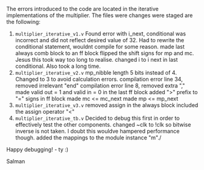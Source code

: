 The errors introduced to the code are located in the iterative implementations of the multiplier. The files were changes were staged are the following:
1. ``multiplier_iterative_v1.v``
Found error with i_next, conditional was incorrect and did not reflect desired value of 32.
Had to rewrite the conditional statement, wouldnt compile for some reason.
made last always comb block to an ff block
flipped the shift signs for mp and mc. Jesus this took way too long to realise.
changed i to i next in last conditional. Also took a long time.
2. ``multiplier_iterative_v2.v``
mp_nibble length 5 bits instead of 4. Changed to 3 to avoid calculation errors.
compilation error line 34, removed irrelevant "end"
compilation error line 8, removed extra ","
made valid out = 1 and valid in = 0 in the last ff block
added ">" prefix to "=" signs in ff block
made mc <= mc_next
made mp <= mp_next
3. ``multiplier_iterative_v3.v``
removed assign in the always block
included the assign operator "<"
4. ``multiplier_iterative_tb.v``
Decided to debug this first in order to effectively test the other components.
changed ~clk to !clk so bitwise inverse is not taken. I doubt this wouldve hampered performance though.
added the mappings to the module instance "m"./

Happy debugging! - ty :)

Salman
